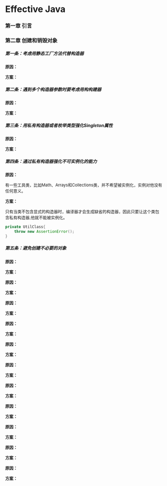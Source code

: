 # Effective Java

### 第一章 引言



### 第二章 创建和销毁对象



##### 第一条：考虑用静态工厂方法代替构造器

<font size="2">**原因：**</font>



**<font size="2">方案：</font>**





##### 第二条：遇到多个构造器参数时要考虑用构构建器

<font size="2">**原因：**</font>



**<font size="2">方案：</font>**





##### 第三条：用私有构造器或者枚举类型强化Singleton属性

<font size="2">**原因：**</font>



**<font size="2">方案：</font>**





##### 第四条：通过私有构造器强化不可实例化的能力

<font size="2">**原因：**</font>

​	<font size="2">有一些工具类，比如Math、Arrays和Collections类，并不希望被实例化，实例对他没有任何意义。</font>

**<font size="2">方案：</font>**

​	<font size="2">只有当类不包含显式的构造器时，编译器才会生成缺省的构造器，因此只要让这个类包含私有构造器,他就不能被实例化。 </font>

```java
private UtilClass{ 
	throw new AssertionError();
}
```



##### 第五条：避免创建不必要的对象

<font size="2">**原因：**</font>



**<font size="2">方案：</font>**















<font size="2">**原因：**</font>



**<font size="2">方案：</font>**



<font size="2">**原因：**</font>



**<font size="2">方案：</font>**



<font size="2">**原因：**</font>



**<font size="2">方案：</font>**



<font size="2">**原因：**</font>



**<font size="2">方案：</font>**



<font size="2">**原因：**</font>



**<font size="2">方案：</font>**



<font size="2">**原因：**</font>



**<font size="2">方案：</font>**



<font size="2">**原因：**</font>



**<font size="2">方案：</font>**





<font size="2">**原因：**</font>



**<font size="2">方案：</font>**



<font size="2">**原因：**</font>



**<font size="2">方案：</font>**



<font size="2">**原因：**</font>



**<font size="2">方案：</font>**











































